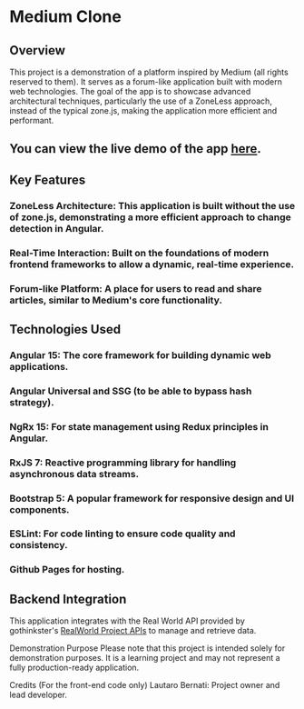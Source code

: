 # Medium Clone
## Overview

This project is a demonstration of a platform inspired by Medium (all rights reserved to them). It serves as a forum-like application built with modern web technologies. The goal of the app is to showcase advanced architectural techniques, particularly the use of a ZoneLess approach, instead of the typical zone.js, making the application more efficient and performant.

## You can view the live demo of the app [here](https://lautarobernati.github.io/medium-clone).

## Key Features
### ZoneLess Architecture: This application is built without the use of zone.js, demonstrating a more efficient approach to change detection in Angular.
### Real-Time Interaction: Built on the foundations of modern frontend frameworks to allow a dynamic, real-time experience.
### Forum-like Platform: A place for users to read and share articles, similar to Medium's core functionality.

## Technologies Used
### Angular 15: The core framework for building dynamic web applications.
### Angular Universal and SSG (to be able to bypass hash strategy).
### NgRx 15: For state management using Redux principles in Angular.
### RxJS 7: Reactive programming library for handling asynchronous data streams.
### Bootstrap 5: A popular framework for responsive design and UI components.
### ESLint: For code linting to ensure code quality and consistency.
### Github Pages for hosting.

## Backend Integration
This application integrates with the Real World API provided by gothinkster's [RealWorld Project APIs](https://github.com/gothinkster/realworld/) to manage and retrieve data.

Demonstration Purpose
Please note that this project is intended solely for demonstration purposes. It is a learning project and may not represent a fully production-ready application.

Credits (For the front-end code only)
Lautaro Bernati: Project owner and lead developer.
